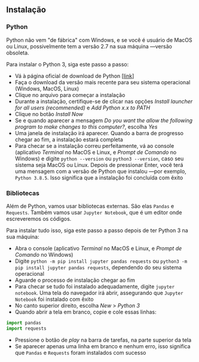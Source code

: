 ## Instalação

### Python

Python não vem "de fábrica" com Windows, e se você é usuário de MacOS ou Linux, possivelmente tem a versão 2.7 na sua máquina —versão obsoleta.

Para instalar o Python 3, siga este passo a passo:

- Vá à página oficial de download de Python [[link](https://www.python.org/downloads/)]
- Faça o download da versão mais recente para seu sistema operacional (Windows, MacOS, Linux)
- Clique no arquivo para começar a instalação
- Durante a instalação, certifique-se de clicar nas opções _Install launcher for all users (recommended)_ e _Add Python x.x to PATH_
- Clique no botão _Install Now_
- Se e quando aparecer a mensagem _Do you want the allow the following program to make changes to this computer?_, escolha _Yes_
- Uma janela de instalação irá aparecer. Quando a barra de progresso chegar ao fim, a instalação estará completa
- Para checar se a instalação correu perfeitamente, vá ao console (aplicativo _Terminal_ no MacOS e Linux, e _Prompt de Comando_ no Windows) e digite `python --version` ou `python3 --version`, caso seu sistema seja MacOS ou Linux. Depois de pressionar Enter, você terá uma mensagem com a versão de Python que instalou —por exemplo, `Python 3.8.5`. Isso significa que a instalação foi concluída com êxito

### Bibliotecas

Além de Python, vamos usar bibliotecas externas. São elas `Pandas` e `Requests`. Também vamos usar `Jupyter Notebook`, que é um editor onde escreveremos os códigos.

Para instalar tudo isso, siga este passo a passo depois de ter Python 3 na sua máquina:

- Abra o console (aplicativo _Terminal_ no MacOS e Linux, e _Prompt de Comando_ no Windows)
- Digite `python -m pip install jupyter pandas requests` ou `python3 -m pip install jupyter pandas requests`, dependendo do seu sistema operacional
- Aguarde o processo de instalação chegar ao fim
- Para checar se tudo foi instalado adequadamente, digite `jupyter notebook`. Uma tela do navegador irá abrir, assegurando que `Jupyter Notebook` foi instalado com êxito
- No canto superior direito, escolha _New_ > _Python 3_
- Quando abrir a tela em branco, copie e cole essas linhas:

```py
import pandas
import requests
```

- Pressione o botão de _play_ na barra de tarefas, na parte superior da tela
- Se aparecer apenas uma linha em branco e nenhum erro, isso significa que `Pandas` e `Requests` foram instalados com sucesso
